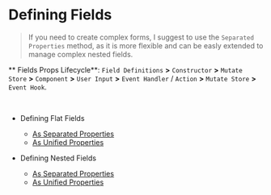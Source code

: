 # Defining Fields

> If you need to create complex forms, I suggest to use the `Separated Properties` method, as it is more flexible and can be easly extended to manage complex nested fields.

** Fields Props Lifecycle**: `Field Definitions` **>** `Constructor` **>** `Mutate Store` **>** `Component` **>** `User Input` **>** `Event Handler` / `Action` **>** `Mutate Store` **>** `Event Hook`.

<br>

 * Defining Flat Fields
    * [As Separated Properties](defining-flat-fields/separated-properties.md)
    * [As Unified Properties](defining-flat-fields/unified-properties.md)


 * Defining Nested Fields
    * [As Separated Properties](defining-nested-fields/separated-properties.md)
    * [As Unified Properties](defining-nested-fields/unified-properties.md)
